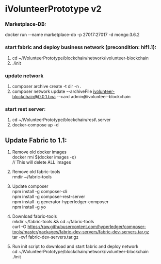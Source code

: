 # iVolunteerPrototype v2


### Marketplace-DB:
docker run --name marketplace-db -p 27017:27017 -d mongo:3.6.2

### start fabric and deploy business network (precondition: hlf1.1):
1. cd ~/iVolunteerPrototype/blockchain/network/ivolunteer-blockchain
2. ./init

### update network
1. composer archive create -t dir -n .
2. composer network update --archiveFile ivolunteer-blockchain@0.0.1.bna --card admin@ivolunteer-blockchain

### start rest server:
1. cd ~/iVolunteerPrototype/blockchain/rest\ server
2. docker-compose up -d



## Update Fabric to 1.1:
1. Remove old docker images  
 	docker rmi $(docker images -q)  
	// This will delete ALL images

2. Remove old fabric-tools  
	rmdir ~/fabric-tools

3. Update composer  
	npm install -g composer-cli  
	npm install -g composer-rest-server  
	npm install -g generator-hyperledger-composer  
	npm install -g yo

4. Download fabric-tools  
	mkdir ~/fabric-tools && cd ~/fabric-tools  
	curl -O https://raw.githubusercontent.com/hyperledger/composer-tools/master/packages/fabric-dev-servers/fabric-dev-servers.tar.gz  
	tar -xvf fabric-dev-servers.tar.gz

5. Run init script to download and start fabric and deploy network  
	cd ~/iVolunteerPrototype/blockchain/network/ivolunteer-blockchain  
	./init





